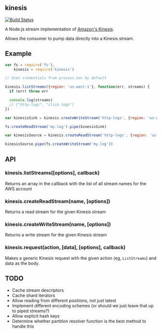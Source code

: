 kinesis
-------

[![Build Status](https://secure.travis-ci.org/mhart/kinesis.png?branch=master)](http://travis-ci.org/mhart/kinesis)

A Node.js stream implementation of [Amazon's Kinesis](http://docs.aws.amazon.com/kinesis/latest/APIReference/).

Allows the consumer to pump data directly into a Kinesis stream.

Example
-------

```js
var fs = require('fs'),
    kinesis = require('kinesis')

// Uses credentials from process.env by default

kinesis.listStreams({region: 'us-west-1'}, function(err, streams) {
  if (err) throw err

  console.log(streams)
  // ["http-logs", "click-logs"]
})

var kinesisSink = kinesis.createWriteStream('http-logs', {region: 'us-west-1'})

fs.createReadStream('my.log').pipe(kinesisSink)

var kinesisSource = kinesis.createReadStream('http-logs', {region: 'us-west-1'})

kinesisSource.pipe(fs.createWriteStream('my.log'))
```

API
---

### kinesis.listStreams([options], callback)

Returns an array in the callback with the list of all stream names for the AWS account

### kinesis.createReadStream(name, [options])

Returns a read stream for the given Kinesis stream

### kinesis.createWriteStream(name, [options])

Returns a write stream for the given Kinesis stream

### kinesis.request(action, [data], [options], callback)

Makes a generic Kinesis request with the given action (eg, `ListStreams`) and data as the body.

TODO
----

- Cache stream descriptors
- Cache shard iterators
- Allow reading from different positions, not just latest
- Implement different encoding schemes (or should we just leave that up to piped streams?)
- Allow explicit hash keys
- Determine whether partition resolver function is the best method to handle this
